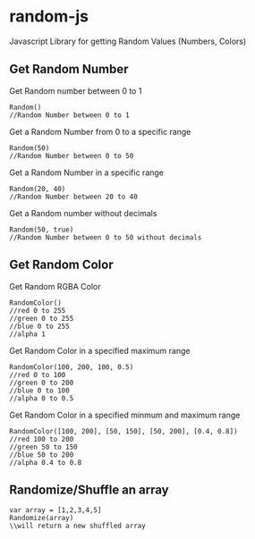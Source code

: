 # random-js
Javascript Library for getting Random Values (Numbers, Colors)

## Get Random Number
Get Random number between 0 to 1<br>
```
Random() 
//Random Number between 0 to 1
```

Get a Random Number from 0 to a specific range<br>
```
Random(50) 
//Random Number between 0 to 50
```

Get a Random Number in a specific range<br>
```
Random(20, 40) 
//Random Number between 20 to 40
```

Get a Random number without decimals<br>
```
Random(50, true)
//Random Number between 0 to 50 without decimals
```

## Get Random Color
Get Random RGBA Color<br>
```
RandomColor()
//red 0 to 255
//green 0 to 255
//blue 0 to 255
//alpha 1
```

Get Random Color in a specified maximum range<br>
```
RandomColor(100, 200, 100, 0.5)
//red 0 to 100
//green 0 to 200
//blue 0 to 100
//alpha 0 to 0.5
```

Get Random Color in a specified minmum and maximum range<br>
```
RandomColor([100, 200], [50, 150], [50, 200], [0.4, 0.8])
//red 100 to 200
//green 50 to 150
//blue 50 to 200
//alpha 0.4 to 0.8
```

## Randomize/Shuffle an array
```
var array = [1,2,3,4,5]
Randomize(array)
\\will return a new shuffled array
```
